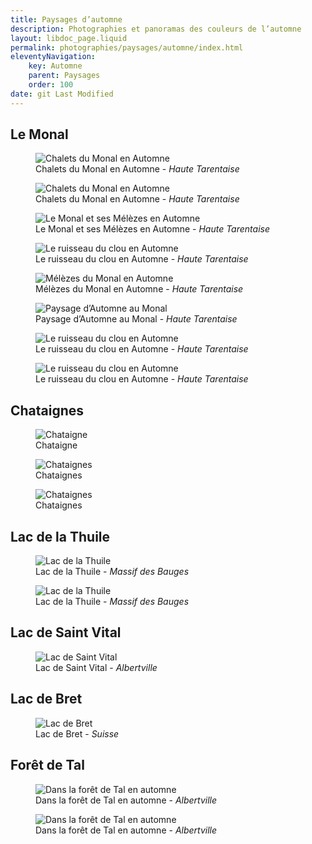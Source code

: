 ```yaml
---
title: Paysages d’automne
description: Photographies et panoramas des couleurs de l’automne
layout: libdoc_page.liquid
permalink: photographies/paysages/automne/index.html
eleventyNavigation:
    key: Automne
    parent: Paysages
    order: 100
date: git Last Modified
---
```

## Le Monal

<figure class="wide long-shadow">
    <img src="/sources/paysages/automne/Chalets_Monal_Automne_2_MG_5773.jpg"
        alt="Chalets du Monal en Automne">
    <figcaption>
        Chalets du Monal en Automne - <em>Haute Tarentaise</em>
    </figcaption>
</figure>

<figure class="wide long-shadow">
    <img src="/sources/paysages/automne/Le_Monal_en_Automne_MG_3672_1.jpg"
        alt="Chalets du Monal en Automne">
    <figcaption>
        Chalets du Monal en Automne - <em>Haute Tarentaise</em>
    </figcaption>
</figure>

<figure class="wide long-shadow">
    <img src="/sources/paysages/automne/Le_Monal_et_Melezes_Automne_MG_5740__MG_5744-5-images.jpg"
        alt="Le Monal et ses Mélèzes en Automne">
    <figcaption>
        Le Monal et ses Mélèzes en Automne - <em>Haute Tarentaise</em>
    </figcaption>
</figure>

<figure class="wide long-shadow">
    <img src="/sources/paysages/automne/le_ruisseau_du_clou_en_automne_MG_5790.jpg"
        alt="Le ruisseau du clou en Automne">
    <figcaption>
        Le ruisseau du clou en Automne - <em>Haute Tarentaise</em>
    </figcaption>
</figure>

<figure class="long-shadow">
    <img src="/sources/paysages/automne/Melezes_Couleurs_Automne_Monal_MG_5729__MG_5731.jpg"
        alt="Mélèzes du Monal en Automne">
    <figcaption>
        Mélèzes du Monal en Automne - <em>Haute Tarentaise</em>
    </figcaption>
</figure>

<figure class="wide long-shadow">
    <img src="/sources/paysages/automne/Paysage_Automne_Monal_1_MG_5750__MG_5754-5-images.jpg"
        alt="Paysage d’Automne au Monal">
    <figcaption>
        Paysage d’Automne au Monal - <em>Haute Tarentaise</em>
    </figcaption>
</figure>

<figure class="wide long-shadow">
    <img src="/sources/paysages/automne/Ruisseau_Clou_Automne_1_MG_5701.jpg"
        alt="Le ruisseau du clou en Automne">
    <figcaption>
        Le ruisseau du clou en Automne - <em>Haute Tarentaise</em>
    </figcaption>
</figure>

<figure class="wide long-shadow">
    <img src="/sources/paysages/automne/Ruisseau_Clou_Automne_4_MG_5695.jpg"
        alt="Le ruisseau du clou en Automne">
    <figcaption>
        Le ruisseau du clou en Automne - <em>Haute Tarentaise</em>
    </figcaption>
</figure>

## Chataignes

<figure class="wide long-shadow">
    <img src="/sources/paysages/automne/IMG_3519.jpg"
        alt="Chataigne">
    <figcaption>
        Chataigne
    </figcaption>
</figure>

<figure class="wide long-shadow">
    <img src="/sources/paysages/automne/Chataignes_MG_3484.jpg"
        alt="Chataignes">
    <figcaption>
        Chataignes
    </figcaption>
</figure>

<figure class="wide long-shadow">
    <img src="/sources/paysages/automne/Chataignes_MG_3497.jpg"
        alt="Chataignes">
    <figcaption>
        Chataignes
    </figcaption>
</figure>

## Lac de la Thuile

<figure class="wide long-shadow">
    <img src="/sources/paysages/automne/Lac_Thuile_Automne_MG_6008__MG_6012-5-images.jpg"
        alt="Lac de la Thuile">
    <figcaption>
        Lac de la Thuile - <em>Massif des Bauges</em>
    </figcaption>
</figure>

<figure class="wide long-shadow">
    <img src="/sources/paysages/automne/Pere_Fils_La_Thuile_MG_6033.jpg"
        alt="Lac de la Thuile">
    <figcaption>
        Lac de la Thuile - <em>Massif des Bauges</em>
    </figcaption>
</figure>

## Lac de Saint Vital

<figure class="wide long-shadow">
    <img src="/sources/paysages/automne/Lac_St_Vital_IMG_5076_IMG_5083-8-img.jpg"
        alt="Lac de Saint Vital">
    <figcaption>
        Lac de Saint Vital - <em>Albertville</em>
    </figcaption>
</figure>

## Lac de Bret

<figure class="wide long-shadow">
    <img src="/sources/paysages/automne/Lac_Bret_Automne_IMG_5325_IMG_5331.jpg"
        alt="Lac de Bret">
    <figcaption>
        Lac de Bret - <em>Suisse</em>
    </figcaption>
</figure>

## Forêt de Tal

<figure class="long-shadow">
    <img src="/sources/paysages/automne/foret_de_tal_automne_MG_3387_MG_3389-3 img.jpg"
        alt="Dans la forêt de Tal en automne">
    <figcaption>
        Dans la forêt de Tal en automne - <em>Albertville</em>
    </figcaption>
</figure>

<figure class="wide long-shadow">
    <img src="/sources/paysages/automne/foret_de_tal_automne_MG_3421.jpg"
        alt="Dans la forêt de Tal en automne">
    <figcaption>
        Dans la forêt de Tal en automne - <em>Albertville</em>
    </figcaption>
</figure>

